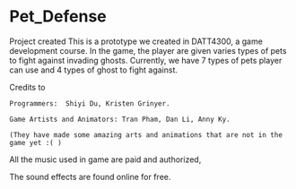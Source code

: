 # Pet_Defense
Project created
This is a prototype we created in DATT4300, a game development course.
In the game, the player are given varies types of pets to fight against invading ghosts.
Currently, we have 7 types of pets player can use and 4 types of ghost to fight against. 

Credits to

    Programmers:  Shiyi Du, Kristen Grinyer.

    Game Artists and Animators: Tran Pham, Dan Li, Anny Ky.

    (They have made some amazing arts and animations that are not in the game yet :( )



All the music used in game are paid and authorized,

The sound effects are found online for free.
